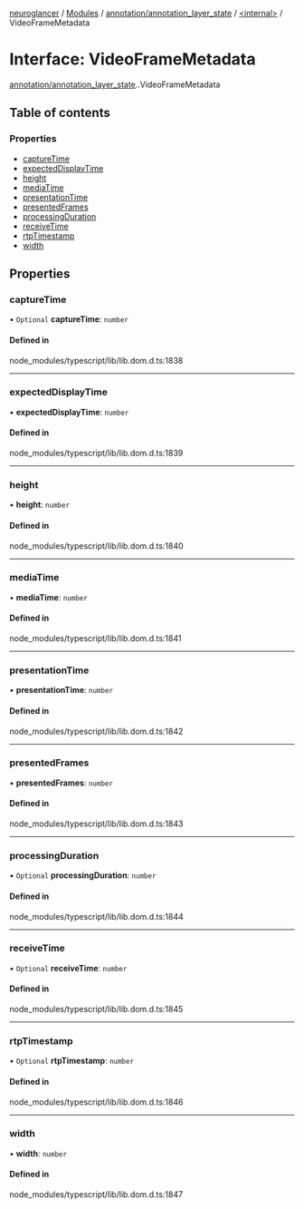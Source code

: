 [neuroglancer](../README.md) / [Modules](../modules.md) / [annotation/annotation\_layer\_state](../modules/annotation_annotation_layer_state.md) / [<internal\>](../modules/annotation_annotation_layer_state._internal_.md) / VideoFrameMetadata

# Interface: VideoFrameMetadata

[annotation/annotation_layer_state](../modules/annotation_annotation_layer_state.md).[<internal>](../modules/annotation_annotation_layer_state._internal_.md).VideoFrameMetadata

## Table of contents

### Properties

- [captureTime](annotation_annotation_layer_state._internal_.VideoFrameMetadata.md#capturetime)
- [expectedDisplayTime](annotation_annotation_layer_state._internal_.VideoFrameMetadata.md#expecteddisplaytime)
- [height](annotation_annotation_layer_state._internal_.VideoFrameMetadata.md#height)
- [mediaTime](annotation_annotation_layer_state._internal_.VideoFrameMetadata.md#mediatime)
- [presentationTime](annotation_annotation_layer_state._internal_.VideoFrameMetadata.md#presentationtime)
- [presentedFrames](annotation_annotation_layer_state._internal_.VideoFrameMetadata.md#presentedframes)
- [processingDuration](annotation_annotation_layer_state._internal_.VideoFrameMetadata.md#processingduration)
- [receiveTime](annotation_annotation_layer_state._internal_.VideoFrameMetadata.md#receivetime)
- [rtpTimestamp](annotation_annotation_layer_state._internal_.VideoFrameMetadata.md#rtptimestamp)
- [width](annotation_annotation_layer_state._internal_.VideoFrameMetadata.md#width)

## Properties

### captureTime

• `Optional` **captureTime**: `number`

#### Defined in

node_modules/typescript/lib/lib.dom.d.ts:1838

___

### expectedDisplayTime

• **expectedDisplayTime**: `number`

#### Defined in

node_modules/typescript/lib/lib.dom.d.ts:1839

___

### height

• **height**: `number`

#### Defined in

node_modules/typescript/lib/lib.dom.d.ts:1840

___

### mediaTime

• **mediaTime**: `number`

#### Defined in

node_modules/typescript/lib/lib.dom.d.ts:1841

___

### presentationTime

• **presentationTime**: `number`

#### Defined in

node_modules/typescript/lib/lib.dom.d.ts:1842

___

### presentedFrames

• **presentedFrames**: `number`

#### Defined in

node_modules/typescript/lib/lib.dom.d.ts:1843

___

### processingDuration

• `Optional` **processingDuration**: `number`

#### Defined in

node_modules/typescript/lib/lib.dom.d.ts:1844

___

### receiveTime

• `Optional` **receiveTime**: `number`

#### Defined in

node_modules/typescript/lib/lib.dom.d.ts:1845

___

### rtpTimestamp

• `Optional` **rtpTimestamp**: `number`

#### Defined in

node_modules/typescript/lib/lib.dom.d.ts:1846

___

### width

• **width**: `number`

#### Defined in

node_modules/typescript/lib/lib.dom.d.ts:1847
